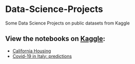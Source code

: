 # Data-Science-Projects
Some Data Science Projects on public datasets from Kaggle

## View the notebooks on [Kaggle](https://www.kaggle.com/alessandromarceddu):
* [California Housing](https://www.kaggle.com/alessandromarceddu/predicting-california-house-prices)
* [Covid-19 in Italy: predictions](https://www.kaggle.com/alessandromarceddu/covid-19-in-italy-predictions)
